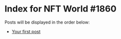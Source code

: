 # Index for NFT World #1860
Posts will be displayed in the order below:

- [Your first post](./001-first.md)

